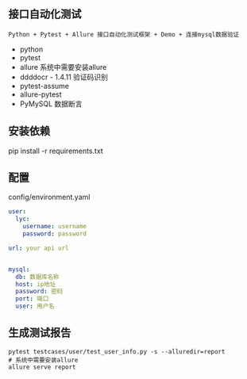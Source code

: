 ## 接口自动化测试

`Python + Pytest + Allure 接口自动化测试框架 + Demo + 连接mysql数据验证`

- python
- pytest
- allure 系统中需要安装allure
- ddddocr - 1.4.11 验证码识别
- pytest-assume
- allure-pytest
- PyMySQL 数据断言

## 安装依赖

pip install -r requirements.txt

## 配置

config/environment.yaml

```yaml
user:
  lyc:
    username: username
    password: password

url: your api url


mysql:
  db: 数据库名称
  host: ip地址
  password: 密码
  port: 端口
  user: 用户名


```

## 生成测试报告

```shell
pytest testcases/user/test_user_info.py -s --alluredir=report
# 系统中需要安装allure
allure serve report
```